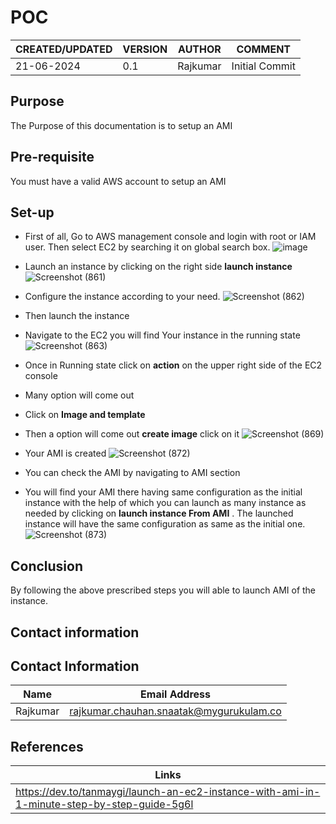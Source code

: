 # POC 

|CREATED/UPDATED |VERSION|AUTHOR|COMMENT|
|--------|-----------|-------|---------|
|21-06-2024|0.1|Rajkumar|Initial Commit|

## Purpose 
The Purpose of this documentation is to setup an  AMI 

## Pre-requisite
You must have a valid AWS account to setup an AMI 

## Set-up

* First of all, Go to AWS management console and login with root or IAM user. Then select EC2 by searching it on global search box.
 ![image](https://github.com/rajkumar-chauhan/documentation-repo/assets/160397769/e3f5a609-1fad-4d34-a886-0366167b61a9)

  

* Launch an instance by clicking on the right side **launch instance**
   ![Screenshot (861)](https://github.com/rajkumar-chauhan/documentation-repo/assets/160397769/08c081db-3966-4711-a9af-466d7b12d1ce)


* Configure the instance according to your need.
   ![Screenshot (862)](https://github.com/rajkumar-chauhan/documentation-repo/assets/160397769/690a2c71-16ce-4567-a2f8-2955b6bbf885)

* Then launch the instance

* Navigate to the EC2 you will find Your instance in the running state
  ![Screenshot (863)](https://github.com/rajkumar-chauhan/documentation-repo/assets/160397769/66acae2e-4def-4337-9b90-30ee38336ced)

* Once in Running state click on **action** on the upper right side of the EC2 console
* Many option will come out

* Click on **Image and template**
* Then a option will come out **create image** click on it 
![Screenshot (869)](https://github.com/rajkumar-chauhan/documentation-repo/assets/160397769/a105b8f4-0840-4c07-8b92-30b4d9e5d701)

* Your AMI is created
  ![Screenshot (872)](https://github.com/rajkumar-chauhan/documentation-repo/assets/160397769/bf41318a-aca3-4842-bf4e-0472fc9c5527)

* You can check the AMI by navigating to AMI section

* You will find your AMI there having same configuration as the initial instance with the help of which you can launch as many instance as needed by clicking on **launch instance From AMI** . The launched instance will have the same configuration as same as the initial one.
    ![Screenshot (873)](https://github.com/rajkumar-chauhan/documentation-repo/assets/160397769/2abc7bc8-28f5-4ce6-b4d7-62a979d205a0)

 
 ## Conclusion 
 By following the above prescribed steps you will able to launch AMI of the instance. 

 ## Contact information
 ## Contact Information 
|Name|Email Address|
|:---:|:---:|
|Rajkumar|rajkumar.chauhan.snaatak@mygurukulam.co|

## References
|Links|
|-----|
|https://dev.to/tanmaygi/launch-an-ec2-instance-with-ami-in-1-minute-step-by-step-guide-5g6l|
